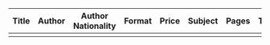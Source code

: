 | Title | Author | Author Nationality | Format | Price | Subject | Pages | Thickness | Publisher | Publisher Country | Publication Type | Genre ID | Genre Name |
|-------|--------|--------------------|--------|-------|---------|-------|-----------|-----------|-------------------|------------------|----------|------------|
|       |        |                    |        |       |         |       |           |           |                   |                  |          |            |